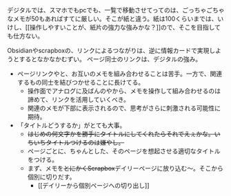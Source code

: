 デジタルでは、スマホでもpcでも、一覧で移動させてってのは、ごっちゃごちゃなメモが50もあればすてに厳しい。そこが紙と違う。紙は100くらいまでは、いけし、[[操作しやすいことが、紙片の強力な強みかな？]]ので、そこを目指しても仕方ない。

Obsidianやscrapboxの、リンクによるつながりは、逆に情報カードで実現しようとするとなかなかむずい。
ページ同士のリンクは、デジタルの強み。

- ページリンクやと、お互いのメモを組み合わせることは苦手。一方で、関連するもの同士を結びつかせることに長けてる。
	- 操作面でアナログに及ばんのやから、メモを操作して組み合わせるのは諦めて、リンクを活用していくべき。
	- 関連のメモが下部に表示されるので、思考がさらに刺激される可能性に期待。
- 「タイトルどうするか」がとても大事。
	- ~~はじめの何文字かを勝手にタイトルにしてくれたらそれでえぇかな。いちいちタイトルつけるのは嫌やし。~~
	- ページごとに、ちゃんとした、そのページを想起させる適切なタイトルをつける。
	- まず、メモを~~とにかくScrapbox~~デイリーページに放り込む〜。そこから個別に切りだす。
		- [[デイリーから個別ページへの切り出し]]

